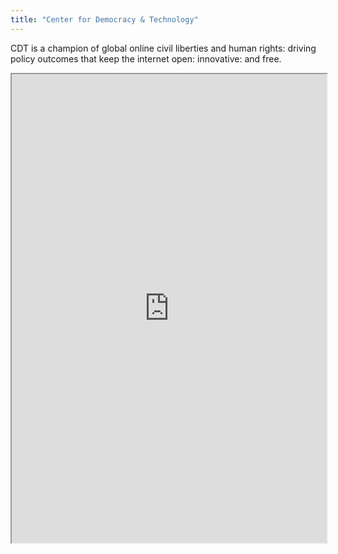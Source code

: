 ```yaml
---
title: "Center for Democracy & Technology"
---
```


CDT is a champion of global online civil liberties and human rights: driving policy outcomes that keep the internet open: innovative: and free.

<iframe height="750" width="100%" src="https://ewelton.github.io/ktest/wiki.html#Center%20for%20Democracy%20&%20Technology"></iframe>
